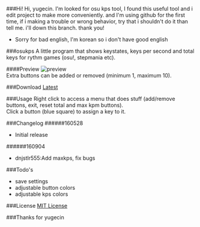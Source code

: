 
###Hi!
Hi, yugecin. I'm looked for osu kps tool, I found this useful tool and i edit project to make more conveniently.
and I'm using github for the first time, if i making a trouble or wrong behavior, try that i shouldn't do it than tell me. i'll down this branch. thank you!

+ Sorry for bad english, I'm korean so i don't have good english

###osukps
A little program that shows keystates, keys per second and total keys for rythm games (osu!, stepmania etc).

####Preview
![preview](/preview.gif?raw=true)  
Extra buttons can be added or removed (minimum 1, maximum 10).

###Download
[Latest](/osukps/bin/osukps.exe?raw=true)

###Usage
Right click to access a menu that does stuff (add/remove buttons, exit, reset total and max kpm buttons).  
Click a button (blue square) to assign a key to it.

###Changelog
######160528
* Initial release

######160904
* dnjstlr555:Add maxkps, fix bugs

###Todo's
* save settings
* adjustable button colors
* adjustable kps colors

###License
[MIT License](/LICENSE)

###Thanks for yugecin
